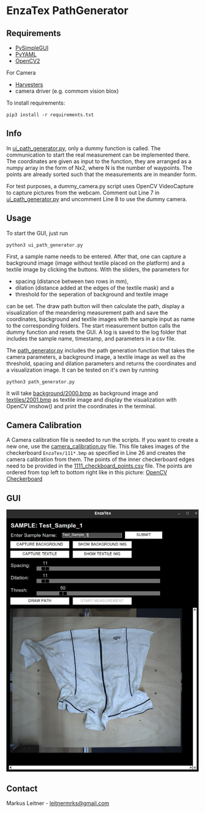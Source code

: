 # EnzaTex PathGenerator

## Requirements
- [PySimpleGUI](https://github.com/PySimpleGUI/PySimpleGUI)
- [PyYAML](https://github.com/yaml/pyyaml)
- [OpenCV2](https://github.com/opencv/opencv)

For Camera 
- [Harvesters](https://github.com/genicam/harvesters)
- camera driver (e.g. commom vision blox)

To install requirements:

```
pip3 install -r requirements.txt
```

## Info
In [ui_path_generator.py](https://github.com/markusltnr/EnzaTex_PathGenerator/blob/main/ui_path_generator.py#L14), only a dummy function is called. The communication to start the real measurement can be implemented there. 
The coordinates are given as input to the function, they are arranged as a numpy array in the form of Nx2, where N is the number of waypoints. The points are already sorted such that the measurements are in meander form. 

For test purposes, a dummy_camera.py script uses OpenCV VideoCapture to capture pictures from the webcam. Comment out Line 7 in [ui_path_generator.py](https://github.com/markusltnr/EnzaTex_PathGenerator/blob/main/ui_path_generator.py#L7) and uncomment Line 8 to use the dummy camera.
 
## Usage
To start the GUI, just run 
``` 
python3 ui_path_generator.py
```
First, a sample name needs to be entered. After that, one can capture a background image (image without textile placed on the platform) and a textile image by clicking the buttons. With the sliders, the parameters for 
- spacing (distance between two rows in mm), 
- dilation (distance added at the edges of the textile mask) and a 
- threshold for the seperation of background and textile image 

can be set. The draw path button will then calculate the path, display a visualization of the meandering measurement path and save the coordinates, background and textile images with the sample input as name to the corresponding folders. The start measurement button calls the dummy function and resets the GUI. 
A log is saved to the log folder that includes the sample name, timestamp, and parameters in a csv file. 

The [path_generator.py](https://github.com/markusltnr/EnzaTex_PathGenerator/blob/main/path_generator.py) includes the path generation function that takes the camera parameters, a background image, a textile image as well as the threshold, spacing and dilation parameters and returns the coordinates and a visualization image. 
It can be tested on it's own by running
``` 
python3 path_generator.py
```

It will take [background/2000.bmp](https://github.com/markusltnr/EnzaTex_PathGenerator/blob/main/background/2000.bmp) as background image and [textiles/2001.bmp](https://github.com/markusltnr/EnzaTex_PathGenerator/blob/main/textiles/2001.bmp) as textile image and display the visualization with OpenCV imshow() and print the coordinates in the terminal. 


## Camera Calibration
A Camera calibration file is needed to run the scripts. If you want to create a new one, use the [camera_calibration.py](https://github.com/markusltnr/EnzaTex_PathGenerator/blob/main/camera_calibration.py#L26) file. This file takes images of the checkerboard ```EnzaTex/111*.bmp``` as specified in Line 26 and creates the camera calibration from them. The points of the inner checkerboard edges need to be provided in the [1111_checkboard_points.csv](https://github.com/markusltnr/EnzaTex_PathGenerator/blob/main/1111_checkboard_points.csv) file. The points are ordered from top left to bottom right like in this picture: [OpenCV Checkerboard](https://docs.opencv.org/3.4/fileListImage.jpg)

## GUI
![](Screenshot.png)

## Contact
Markus Leitner - leitnermrks@gmail.com
